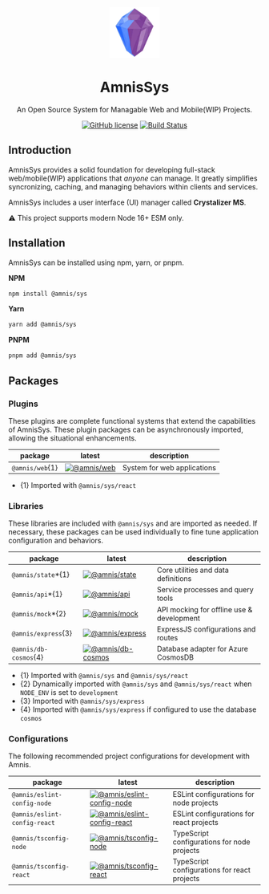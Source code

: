 <div align="center">
  <img src="./res/amnis-sys-logo-256.webp" alt="Amnis Sys" width="100" height="100">
  <h1 align="center">AmnisSys</h1>
  <p align="center">An Open Source System for Managable Web and Mobile(WIP) Projects.</p>

  [![GitHub license](https://img.shields.io/github/license/amnis-dev/amnis-sys)](https://github.com/amnis-dev/amnis-sys/blob/main/LICENSE)
  [![Build Status](https://img.shields.io/github/actions/workflow/status/amnis-dev/amnis-sys/integrity-check.yml?label=Integrity%20Check)](https://github.com/amnis-dev/amnis-sys/actions)

</div>

## Introduction

AmnisSys provides a solid foundation for developing full-stack web/mobile(WIP) applications that _anyone_ can manage. It greatly simplifies syncronizing, caching, and managing behaviors within clients and services.

AmnisSys includes a user interface (UI) manager called **Crystalizer MS**.

⚠ This project supports modern Node 16+ ESM only.

## Installation

AmnisSys can be installed using npm, yarn, or pnpm.

**NPM**
```sh
npm install @amnis/sys
```

**Yarn**
```sh
yarn add @amnis/sys
```

**PNPM**
```sh
pnpm add @amnis/sys
```

## Packages

### Plugins

These plugins are complete functional systems that extend the capabilities of AmnisSys. These plugin packages can be asynchronously imported, allowing the situational enhancements.

| package | latest | description |
| --- | --- | --- |
| `@amnis/web`{1} | [![@amnis/web](https://img.shields.io/npm/v/@amnis/web)](https://www.npmjs.com/package/@amnis/web) | System for web applications |

* {1} Imported with `@amnis/sys/react`

### Libraries

These libraries are included with `@amnis/sys` and are imported as needed. If necessary, these packages can be used individually to fine tune application configuration and behaviors. 

| package | latest | description |
| --- | --- | --- |
| `@amnis/state`*{1} | [![@amnis/state](https://img.shields.io/npm/v/@amnis/state)](https://www.npmjs.com/package/@amnis/state) | Core utilities and data definitions |
| `@amnis/api`*{1} | [![@amnis/api](https://img.shields.io/npm/v/@amnis/api)](https://www.npmjs.com/package/@amnis/api) | Service processes and query tools |
| `@amnis/mock`*{2} | [![@amnis/mock](https://img.shields.io/npm/v/@amnis/mock)](https://www.npmjs.com/package/@amnis/mock) | API mocking for offline use & development |
| `@amnis/express`{3} | [![@amnis/express](https://img.shields.io/npm/v/@amnis/express)](https://www.npmjs.com/package/@amnis/express) | ExpressJS configurations and routes |
| `@amnis/db-cosmos`{4} | [![@amnis/db-cosmos](https://img.shields.io/npm/v/@amnis/db-cosmos)](https://www.npmjs.com/package/@amnis/db-cosmos) | Database adapter for Azure CosmosDB |

* {1} Imported with `@amnis/sys` and `@amnis/sys/react`
* {2} Dynamically imported with `@amnis/sys` and `@amnis/sys/react` when `NODE_ENV` is set to `development`
* {3} Imported with `@amnis/sys/express`
* {4} Imported with `@amnis/sys/express` if configured to use the database `cosmos`

### Configurations

The following recommended project configurations for development with Amnis.

| package | latest | description |
| --- | --- | --- |
| `@amnis/eslint-config-node` | [![@amnis/eslint-config-node](https://img.shields.io/npm/v/@amnis/eslint-config-node)](https://www.npmjs.com/package/@amnis/eslint-config-node) | ESLint configurations for node projects |
| `@amnis/eslint-config-react` | [![@amnis/eslint-config-react](https://img.shields.io/npm/v/@amnis/eslint-config-react)](https://www.npmjs.com/package/@amnis/eslint-config-react) | ESLint configurations for react projects |
| `@amnis/tsconfig-node` | [![@amnis/tsconfig-node](https://img.shields.io/npm/v/@amnis/tsconfig-node)](https://www.npmjs.com/package/@amnis/tsconfig-node) | TypeScript configurations for node projects |
| `@amnis/tsconfig-react` | [![@amnis/tsconfig-react](https://img.shields.io/npm/v/@amnis/tsconfig-react)](https://www.npmjs.com/package/@amnis/tsconfig-react) | TypeScript configurations for react projects |